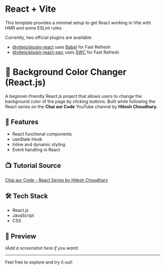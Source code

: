 # React + Vite

This template provides a minimal setup to get React working in Vite with HMR and some ESLint rules.

Currently, two official plugins are available:

- [@vitejs/plugin-react](https://github.com/vitejs/vite-plugin-react/blob/main/packages/plugin-react/README.md) uses [Babel](https://babeljs.io/) for Fast Refresh
- [@vitejs/plugin-react-swc](https://github.com/vitejs/vite-plugin-react-swc) uses [SWC](https://swc.rs/) for Fast Refresh


# 🎨 Background Color Changer (React.js)

A beginner-friendly React.js project that allows users to change the background color of the page by clicking buttons. Built while following the React series on the **Chai aur Code** YouTube channel by **Hitesh Choudhary**.

## 🚀 Features

- React functional components
- useState Hook
- Inline and dynamic styling
- Event handling in React

## 📺 Tutorial Source

[Chai aur Code - React Series by Hitesh Choudhary](https://www.youtube.com/@ChaiAurCode)

## 🛠️ Tech Stack

- React.js
- JavaScript
- CSS

## 📸 Preview

*(Add a screenshot here if you want)*

---

Feel free to explore and try it out!
